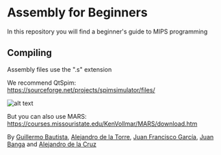 # Assembly for Beginners
In this repository you will find a beginner's guide to MIPS programming

## Compiling
Assembly files use the ".s" extension

We recommend QtSpim:
https://sourceforge.net/projects/spimsimulator/files/

![alt text](https://github.com/PaquitoelChocolatero/Assembly-for-beginners/blob/master/images/Qtspim.jpg)

But you can also use MARS:
https://courses.missouristate.edu/KenVollmar/MARS/download.htm

By [Guillermo Bautista](https://github.com/Fortesque73), [Alejandro de la Torre](https://github.com/Xartrex), [Juan Francisco García](https://github.com/hielo99), [Juan Banga](https://github.com/Juanbanpar) and [Alejandro de la Cruz](https://github.com/PaquitoElChocolatero)

